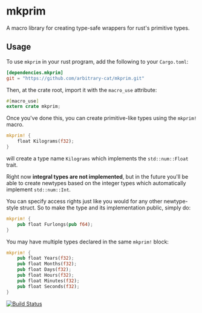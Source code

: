 # mkprim 
A macro library for creating type-safe wrappers for rust's primitive types.

## Usage

To use `mkprim` in your rust program, add the following to your `Cargo.toml`:

```toml
[dependencies.mkprim]
git = "https://github.com/arbitrary-cat/mkprim.git"
```

Then, at the crate root, import it with the `macro_use` attribute:

```rust
#[macro_use]
extern crate mkprim;
```

Once you've done this, you can create primitive-like types using the `mkprim!` macro. 

```rust
mkprim! {
    float Kilograms(f32);
}
```

will create a type name `Kilograms` which implements the `std::num::Float` trait.

Right now **integral types are not implemented**, but in the future you'll be able to create
newtypes based on the integer types which automatically implement `std::num::Int`.

You can specify access rights just like you would for any other newtype-style struct. So to make the
type and its implementation public, simply do:

```rust
mkprim! {
    pub float Furlongs(pub f64);
}
```

You may have multiple types declared in the same `mkprim!` block:

```rust
mkprim! {
    pub float Years(f32);
    pub float Months(f32);
    pub float Days(f32);
    pub float Hours(f32);
    pub float Minutes(f32);
    pub float Seconds(f32);
}
```

[![Build Status](https://travis-ci.org/arbitrary-cat/mkprim.svg?branch=master)](https://travis-ci.org/arbitrary-cat/mkprim)
